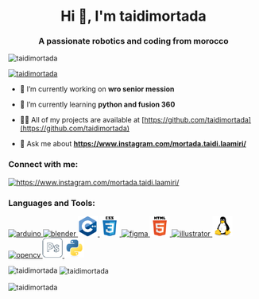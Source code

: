 <h1 align="center">Hi 👋, I'm taidimortada</h1>
<h3 align="center">A passionate robotics and coding from morocco</h3>

<p align="left"> <img src="https://komarev.com/ghpvc/?username=taidimortada&label=Profile%20views&color=0e75b6&style=flat" alt="taidimortada" /> </p>

<p align="left"> <a href="https://github.com/ryo-ma/github-profile-trophy"><img src="https://github-profile-trophy.vercel.app/?username=taidimortada" alt="taidimortada" /></a> </p>

- 🔭 I’m currently working on **wro senior mession**

- 🌱 I’m currently learning **python and fusion 360**

- 👨‍💻 All of my projects are available at [https://github.com/taidimortada](https://github.com/taidimortada)

- 💬 Ask me about **https://www.instagram.com/mortada.taidi.laamiri/**

<h3 align="left">Connect with me:</h3>
<p align="left">
<a href="https://instagram.com/https://www.instagram.com/mortada.taidi.laamiri/" target="blank"><img align="center" src="https://raw.githubusercontent.com/rahuldkjain/github-profile-readme-generator/master/src/images/icons/Social/instagram.svg" alt="https://www.instagram.com/mortada.taidi.laamiri/" height="30" width="40" /></a>
</p>

<h3 align="left">Languages and Tools:</h3>
<p align="left"> <a href="https://www.arduino.cc/" target="_blank" rel="noreferrer"> <img src="https://cdn.worldvectorlogo.com/logos/arduino-1.svg" alt="arduino" width="40" height="40"/> </a>
  <a href="https://www.blender.org/" target="_blank" rel="noreferrer"> <img src="https://download.blender.org/branding/community/blender_community_badge_white.svg" alt="blender" width="40" height="40"/> </a> <a href="https://www.w3schools.com/cpp/" target="_blank" rel="noreferrer"> <img src="https://raw.githubusercontent.com/devicons/devicon/master/icons/cplusplus/cplusplus-original.svg" alt="cplusplus" width="40" height="40"/> </a> <a href="https://www.w3schools.com/css/" target="_blank" rel="noreferrer"> <img src="https://raw.githubusercontent.com/devicons/devicon/master/icons/css3/css3-original-wordmark.svg" alt="css3" width="40" height="40"/> </a> <a href="https://www.figma.com/" target="_blank" rel="noreferrer"> <img src="https://www.vectorlogo.zone/logos/figma/figma-icon.svg" alt="figma" width="40" height="40"/> </a> <a href="https://www.w3.org/html/" target="_blank" rel="noreferrer"> <img src="https://raw.githubusercontent.com/devicons/devicon/master/icons/html5/html5-original-wordmark.svg" alt="html5" width="40" height="40"/> </a> <a href="https://www.adobe.com/in/products/illustrator.html" target="_blank" rel="noreferrer"> <img src="https://www.vectorlogo.zone/logos/adobe_illustrator/adobe_illustrator-icon.svg" alt="illustrator" width="40" height="40"/> </a> <a href="https://www.linux.org/" target="_blank" rel="noreferrer"> <img src="https://raw.githubusercontent.com/devicons/devicon/master/icons/linux/linux-original.svg" alt="linux" width="40" height="40"/> </a> <a href="https://opencv.org/" target="_blank" rel="noreferrer"> <img src="https://www.vectorlogo.zone/logos/opencv/opencv-icon.svg" alt="opencv" width="40" height="40"/> </a> <a href="https://www.photoshop.com/en" target="_blank" rel="noreferrer"> <img src="https://raw.githubusercontent.com/devicons/devicon/master/icons/photoshop/photoshop-line.svg" alt="photoshop" width="40" height="40"/> </a> <a href="https://www.python.org" target="_blank" rel="noreferrer"> <img src="https://raw.githubusercontent.com/devicons/devicon/master/icons/python/python-original.svg" alt="python" width="40" height="40"/> </a> </p>

<p><img align="left" src="https://github-readme-stats.vercel.app/api/top-langs?username=taidimortada&show_icons=true&locale=en&layout=compact" alt="taidimortada" /></p>

<p>&nbsp;<img align="center" src="https://github-readme-stats.vercel.app/api?username=taidimortada&show_icons=true&locale=en" alt="taidimortada" /></p>

<p><img align="center" src="https://github-readme-streak-stats.herokuapp.com/?user=taidimortada&" alt="taidimortada" /></p>
